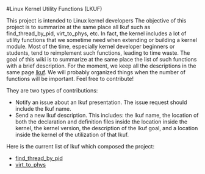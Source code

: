#Linux Kernel Utility Functions (LKUF)

This project is intended to Linux kernel developers The objective of this project is to summarize at the same place all lkuf such as find_thread_by_pid, virt_to_phys, etc.
In fact, the kernel includes a lot of utility functions that we sometime need when extending or building a kernel module.
Most of the time, especially kernel developer beginners or students, tend to reimplement such functions, leading to time waste.
The goal of this wiki is to summarize at the same place the list of such functions with a brief description.
For the moment, we keep all the descriptions in the same page [lkuf](xxx).
We will probably organized things when the number of functions will be important.
Feel free to contribute!

They are two types of contributions:
* Notify an issue about an lkuf presentation. The issue request should include the lkuf name.
* Send a new lkuf description. This includes: the lkuf name, the location of both the declaration and definition files inside 
the location inside the kernel, the kernel version, the description of the lkuf goal, and a location inside the kernel of 
the utilization of that lkuf.

Here is the current list of lkuf which composed the project:
* [find_thread_by_pid](xxx)
* [virt_to_phys](xxx)
